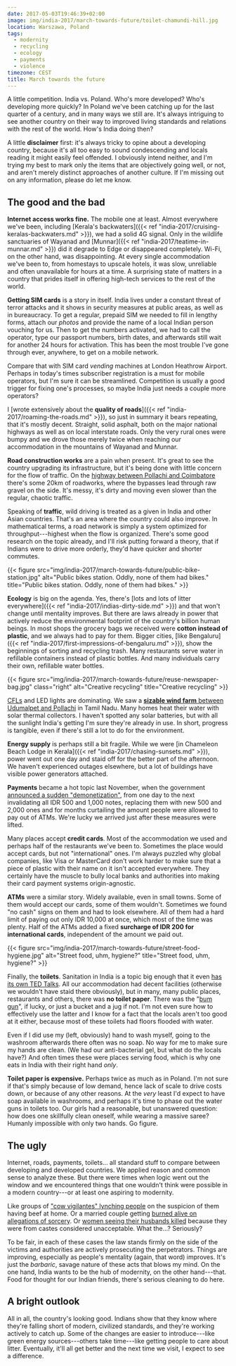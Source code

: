 ```yaml
---
date: 2017-05-03T19:46:39+02:00
image: img/india-2017/march-towards-future/toilet-chamundi-hill.jpg
location: Warszawa, Poland
tags:
  - modernity
  - recycling
  - ecology
  - payments
  - violence
timezone: CEST
title: March towards the future
---
```


A little competition. India vs. Poland. Who's more developed? Who's developing more quickly? In Poland we've been catching up for the last quarter of a century, and in many ways we still are. It's always intriguing to see another country on their way to improved living standards and relations with the rest of the world. How's India doing then?

<!--more-->

A little __disclaimer__ first: it's always tricky to opine about a developing country, because it's all too easy to sound condescending and locals reading it might easily feel offended. I obviously intend neither, and I'm trying my best to mark only the items that are objectively going well, or not, and aren't merely distinct approaches of another culture. If I'm missing out on any information, please do let me know.

## The good and the bad

__Internet access works fine.__ The mobile one at least. Almost everywhere we've been, including [Kerala's backwaters]({{< ref "india-2017/cruising-keralas-backwaters.md" >}}), we had a solid 4G signal. Only in the wildlife sanctuaries of Wayanad and [Munnar]({{< ref "india-2017/teatime-in-munnar.md" >}}) did it degrade to Edge or disappeared completely. Wi-Fi, on the other hand, was disappointing. At every single accommodation we've been to, from homestays to upscale hotels, it was slow, unreliable and often unavailable for hours at a time. A surprising state of matters in a country that prides itself in offering high-tech services to the rest of the world.

__Getting SIM cards__ is a story in itself. India lives under a constant threat of terror attacks and it shows in security measures at public areas, as well as in bureaucracy. To get a regular, prepaid SIM we needed to fill in lengthy forms, attach our _photos_ and provide the name of a local Indian person vouching for us. Then to get the numbers activated, we had to call the operator, type our passport numbers, birth dates, and afterwards still wait for another 24 hours for activation. This has been the most trouble I've gone through ever, anywhere, to get on a mobile network.

Compare that with SIM card _vending_ machines at London Heathrow Airport. Perhaps in today's times subscriber registration is a must for mobile operators, but I'm sure it can be streamlined. Competition is usually a good trigger for fixing one's processes, so maybe India just needs a couple more operators?

I [wrote extensively about the __quality of roads__]({{< ref "india-2017/roaming-the-roads.md" >}}), so just in summary it bears repeating, that it's mostly decent. Straight, solid asphalt, both on the major national highways as well as on local interstate roads. Only the very rural ones were bumpy and we drove those merely twice when reaching our accommodation in the mountains of Wayanad and Munnar.

__Road construction works__ are a pain when present. It's great to see the country upgrading its infrastructure, but it's being done with little concern for the flow of traffic. On the [highway between Pollachi and Coimbatore][gmaps-pollachi-coimbatore] there's some 20km of roadworks, where the bypasses lead through raw gravel on the side. It's messy, it's dirty and moving even slower than the regular, chaotic traffic.

Speaking of __traffic__, wild driving is treated as a given in India and other Asian countries. That's an area where the country could also improve. In mathematical terms, a road network is simply a system optimized for throughput---highest when the flow is organized. There's some good research on the topic already, and I'll risk putting forward a theory, that if Indians were to drive more orderly, they'd have quicker and shorter commutes.

{{< figure src="img/india-2017/march-towards-future/public-bike-station.jpg" alt="Public bikes station. Oddly, none of them had bikes." title="Public bikes station. Oddly, none of them had bikes." >}}

__Ecology__ is big on the agenda. Yes, there's [lots and lots of litter everywhere]({{< ref "india-2017/indias-dirty-side.md" >}}) and that won't change until mentality improves. But there are laws already in power that actively reduce the environmental footprint of the country's billion human beings. In most shops the grocery bags we received were __cotton instead of plastic__, and we always had to pay for them. Bigger cities, [like Bengaluru]({{< ref "india-2017/first-impressions-of-bengaluru.md" >}}), show the beginnings of sorting and recycling trash. Many restaurants serve water in refillable containers instead of plastic bottles. And many individuals carry their own, refillable water bottles.

{{< figure src="img/india-2017/march-towards-future/reuse-newspaper-bag.jpg" class="right" alt="Creative recycling" title="Creative recycling" >}}

[CFLs][wp-cfl] and LED lights are dominating. We saw a [__sizable wind farm__ between Udumalpet and Pollachi][udumalpet-wind-farm] in Tamil Nadu. Many homes heat their water with solar thermal collectors. I haven't spotted any solar batteries, but with all the sunlight India's getting I'm sure they're already in use. In short, progress is tangible, even if there's still a lot to do for the environment.

__Energy supply__ is perhaps still a bit fragile. While we were [in Chameleon Beach Lodge in Kerala]({{< ref "india-2017/chasing-sunsets.md" >}}), power went out one day and staid off for the better part of the afternoon. We haven't experienced outages elsewhere, but a lot of buildings have visible power generators attached.

__Payments__ became a hot topic last November, when the government [announced a sudden "demonetization"][wp-india-demonetization], from one day to the next invalidating all IDR 500 and 1,000 notes, replacing them with new 500 and 2,000 ones and for months curtailing the amount people were allowed to pay out of ATMs. We're lucky we arrived just after these measures were lifted.

Many places accept __credit cards__. Most of the accommodation we used and perhaps half of the restaurants we've been to. Sometimes the place would accept cards, but not "international" ones. I'm always puzzled why global companies, like Visa or MasterCard don't work harder to make sure that a piece of plastic with their name on it isn't accepted everywhere. They certainly have the muscle to bully local banks and authorities into making their card payment systems origin-agnostic.

__ATMs__ were a similar story. Widely available, even in small towns. Some of them would accept our cards, some of them wouldn't. Sometimes we found "no cash" signs on them and had to look elsewhere. All of them had a hard limit of paying out only IDR 10,000 at once, which most of the time was plenty. Half of the ATMs added a fixed __surcharge of IDR 200 for international cards__, independent of the amount we paid out.

{{< figure src="img/india-2017/march-towards-future/street-food-hygiene.jpg" alt="Street food, uhm, hygiene?" title="Street food, uhm, hygiene?" >}}

Finally, the __toilets__. Sanitation in India is a topic big enough that it even [has its own TED Talks](https://www.ted.com/talks/joe_madiath_better_toilets_better_life). All our accommodation had decent facilities (otherwise we wouldn't have staid there obviously), but in many, many public places, restaurants and others, there was __no toilet paper__. There was the "[bum gun][wp-bidet-shower]", if lucky, or just a bucket and a jug if not. I'm not even sure how to effectively use the latter and I know for a fact that the locals aren't too good at it either, because most of these toilets had floors flooded with water.

Even if I did use my (left, obviously) hand to wash myself, going to the washroom afterwards there often was no soap. No way for me to make sure my hands are clean. (We had our anti-bacterial gel, but what do the locals have?) And often times these were places serving food, which is why one eats in India with their right hand _only_.

__Toilet paper is expensive.__ Perhaps twice as much as in Poland. I'm not sure if that's simply because of low demand, hence lack of scale to drive costs down, or because of any other reasons. At the _very_ least I'd expect to have soap available in washrooms, and perhaps it's time to phase out the water guns in toilets too. Our girls had a reasonable, but unanswered question: how does one skillfully clean oneself, while wearing a massive saree? Humanly impossible with only two hands. Go figure.

## The ugly

Internet, roads, payments, toilets... all standard stuff to compare between developing and developed countries. We applied reason and common sense to analyze these. But there were times when logic went out the window and we encountered things that one wouldn't think were possible in a modern country---or at least one aspiring to modernity.

Like groups of ["cow vigilantes" lynching people][cow-vigilantes] on the suspicion of them having beef at home. Or a married couple getting [burned alive on allegations of sorcery][mob-sorcery]. Or [women seeing their husbands killed][caste-killings] because they were from castes considered unacceptable. What the...? Seriously?

To be fair, in each of these cases the law stands firmly on the side of the victims and authorities are actively prosecuting the perpetrators. Things are improving, especially as people's mentality (again, that word) improves. It's just the _barbaric_, savage nature of these acts that blows my mind. On the one hand, India wants to be the hub of modernity, on the other hand---that. Food for thought for our Indian friends, there's serious cleaning to do here.

## A bright outlook

All in all, the country's looking good. Indians show that they know where they're falling short of modern, civilized standards, and they're working actively to catch up. Some of the changes are easier to introduce---like green energy sources---others take time---like getting people to care about litter. Eventually, it'll all get better and the next time we visit, I expect to see a difference.

[caste-killings]: http://www.thehindu.com/news/national/tamil-nadu/when-victims-of-caste-violence-came-face-to-face/article18064601.ece
[cow-vigilantes]: http://www.thehindu.com/news/national/sc-seeks-response-on-plea-for-reining-in-cow-vigilantes/article17875575.ece
[gmaps-pollachi-coimbatore]: https://goo.gl/maps/s5pEFQ1i1kM2
[mob-sorcery]: http://www.thehindu.com/news/national/telangana/mob-set-afire-couple-alleging-sorcery/article17864125.ece
[udumalpet-wind-farm]: http://www.thehindu.com/2005/08/25/stories/2005082506250400.htm
[wp-bidet-shower]: https://en.wikipedia.org/wiki/Bidet_shower
[wp-cfl]: https://en.wikipedia.org/wiki/Compact_fluorescent_lamp
[wp-india-demonetization]: https://en.wikipedia.org/wiki/2016_Indian_banknote_demonetisation
